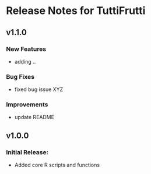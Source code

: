 # Release Notes for TuttiFrutti
## v1.1.0
### New Features
- adding ..
### Bug Fixes
- fixed bug issue XYZ
### Improvements
- update README

## v1.0.0
### Initial Release:
- Added core R scripts and functions
